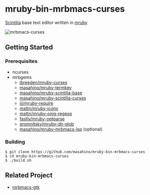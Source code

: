 # mruby-bin-mrbmacs-curses
[Scintilla](https://www.scintilla.org/) base text editor written in [mruby](https://github.com/mruby/mruby/)

![mrbmacs-curses](https://user-images.githubusercontent.com/381912/59429288-6a95b200-8e1a-11e9-9aa7-967dfb05d170.png "mrbmacs-curses")


## Getting Started

### Prerequisites

+ ncurses
+ mrbgems
  + [jbreeden/mruby-curses](https://github.com/jbreeden/mruby-curses/)
  + [masahino/mruby-termkey](https://github.com/masahino/mruby-termkey/)
  + [masahino/mruby-scintilla-base](https://github.com/masahino/mruby-scintilla-base/)
  + [masahino/mruby-scintilla-curses](https://github.com/masahino/mruby-scintilla-curses/)
  + [iij/mruby-require](https://github.com/iij/mruby-require/)
  + [mattn/mruby-iconv](https://github.com/mattn/mruby-iconv/)
  + [mattn/mruby-onig-regexp](https://github.com/mattn/mruby-onig-regexp/)
  + [fastly/mruby-optparse](https://github.com/fastly/mruby-optparse/)
  + [gromnitsky/mruby-dir-glob](https://github.com/gromnitsky/mruby-dir-glob/)
  + [masahino/mruby-mrbmacs-lsp](https://github.com/masahino/mruby-mrbmacs-lsp/) (optional)

### Building

```
$ git clone https://github.com/masahino/mruby-bin-mrbmacs-curses
$ cd mruby-bin-mrbmacs-curses
$ ./build.sh
```
## Related Project

+ [mrbmacs-gtk](https://github.com/masahino/mruby-bin-mrbmacs-gtk/)
